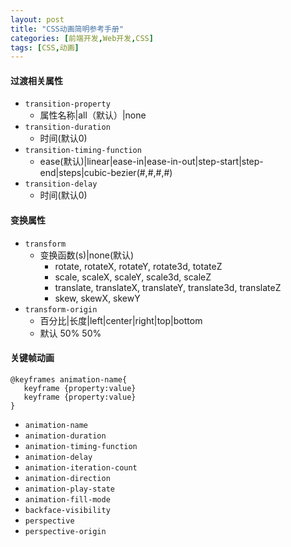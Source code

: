 ```yaml
---
layout: post
title: "CSS动画简明参考手册"
categories: [前端开发,Web开发,CSS]
tags: [CSS,动画]
---
```




#### 过渡相关属性

- `transition-property`
  - 属性名称|all（默认）|none
- `transition-duration`
  - 时间(默认0)
- `transition-timing-function`
  - ease(默认)|linear|ease-in|ease-in-out|step-start|step-end|steps|cubic-bezier(#,#,#,#)
- `transition-delay`
  - 时间(默认0)

#### 变换属性

- `transform`
  - 变换函数(s)|none(默认)
    - rotate, rotateX, rotateY, rotate3d, totateZ
    - scale, scaleX, scaleY, scale3d, scaleZ
    - translate, translateX, translateY, translate3d, translateZ
    - skew, skewX, skewY
- `transform-origin`
  - 百分比|长度|left|center|right|top|bottom
  - 默认 50% 50%

#### 关键帧动画

 ```
@keyframes animation-name{ 
	keyframe {property:value}
	keyframe {property:value}
}
 ```

- `animation-name`
- `animation-duration`
- `animation-timing-function`
- `animation-delay`
- `animation-iteration-count`
- `animation-direction`
- `animation-play-state`
- `animation-fill-mode`
- `backface-visibility`
- `perspective`
- `perspective-origin`